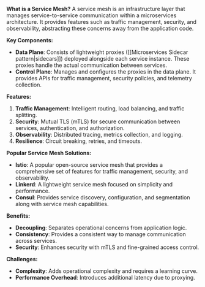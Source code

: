**What is a Service Mesh?** A service mesh is an infrastructure layer that manages service-to-service communication within a microservices architecture. It provides features such as traffic management, security, and observability, abstracting these concerns away from the application code.

**Key Components:**

- **Data Plane**: Consists of lightweight proxies ([[Microservices Sidecar pattern|sidecars]]) deployed alongside each service instance. These proxies handle the actual communication between services.
- **Control Plane**: Manages and configures the proxies in the data plane. It provides APIs for traffic management, security policies, and telemetry collection.

**Features:**

1. **Traffic Management**: Intelligent routing, load balancing, and traffic splitting.
2. **Security**: Mutual TLS (mTLS) for secure communication between services, authentication, and authorization.
3. **Observability**: Distributed tracing, metrics collection, and logging.
4. **Resilience**: Circuit breaking, retries, and timeouts.

**Popular Service Mesh Solutions:**

- **Istio**: A popular open-source service mesh that provides a comprehensive set of features for traffic management, security, and observability.
- **Linkerd**: A lightweight service mesh focused on simplicity and performance.
- **Consul**: Provides service discovery, configuration, and segmentation along with service mesh capabilities.

**Benefits:**

- **Decoupling**: Separates operational concerns from application logic.
- **Consistency**: Provides a consistent way to manage communication across services.
- **Security**: Enhances security with mTLS and fine-grained access control.

**Challenges:**

- **Complexity**: Adds operational complexity and requires a learning curve.
- **Performance Overhead**: Introduces additional latency due to proxying.